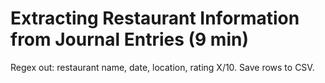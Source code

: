 # Extracting Restaurant Information from Journal Entries (9 min)
Regex out: restaurant name, date, location, rating X/10. Save rows to CSV.

